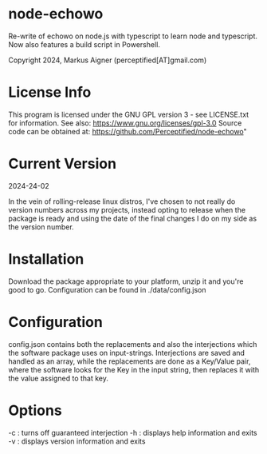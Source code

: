 # node-echowo
Re-write of echowo on node.js with typescript to learn node and typescript. Now also features a build script in Powershell.

Copyright 2024, Markus Aigner (perceptified[AT]gmail.com)

# License Info
This program is licensed under the GNU GPL version 3 - see LICENSE.txt for information. See also: https://www.gnu.org/licenses/gpl-3.0
Source code can be obtained at: https://github.com/Perceptified/node-echowo"

# Current Version

2024-24-02

In the vein of rolling-release linux distros, I've chosen to not really do version numbers across my projects, instead opting to release when the package is ready
and using the date of the final changes I do on my side as the version number.

# Installation

Download the package appropriate to your platform, unzip it and you're good to go. Configuration can be found in ./data/config.json

# Configuration

config.json contains both the replacements and also the interjections which the software package uses on input-strings. Interjections are
saved and handled as an array, while the replacements are done as a Key/Value pair, where the software looks for the Key in the input string,
then replaces it with the value assigned to that key.

# Options
-c : turns off guaranteed interjection
-h : displays help information and exits
-v : displays version information and exits

